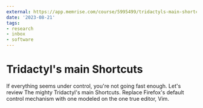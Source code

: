 ```yaml
---
external: https://app.memrise.com/course/5995499/tridactyls-main-shortcuts/
date: '2023-08-21'
tags:
- research
- inbox
- software
---
```


# Tridactyl's main Shortcuts

If everything seems under control, you're not going fast enough.
Let's review The mighty Tridactyl's main Shortcuts.
Replace Firefox's default control mechanism with one modeled on the one true editor, Vim.
